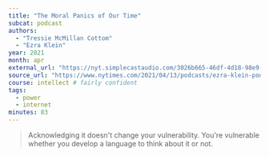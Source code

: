 ```yaml
---
title: "The Moral Panics of Our Time"
subcat: podcast
authors:
  - "Tressie McMillan Cottom"
  - "Ezra Klein"
year: 2021
month: apr
external_url: "https://nyt.simplecastaudio.com/3026b665-46df-4d18-98e9-d1ce16bbb1df/episodes/94a58661-c2ae-4f77-bf60-8e83669e3b36/audio/128/default.mp3"
source_url: "https://www.nytimes.com/2021/04/13/podcasts/ezra-klein-podcast-tressie-mcmillan-cottom-transcript.html"
course: intellect # fairly confident
tags:
  - power
  - internet
minutes: 83
---
```


> Acknowledging it doesn't change your vulnerability. You're vulnerable whether you develop a language to think about it or not.

